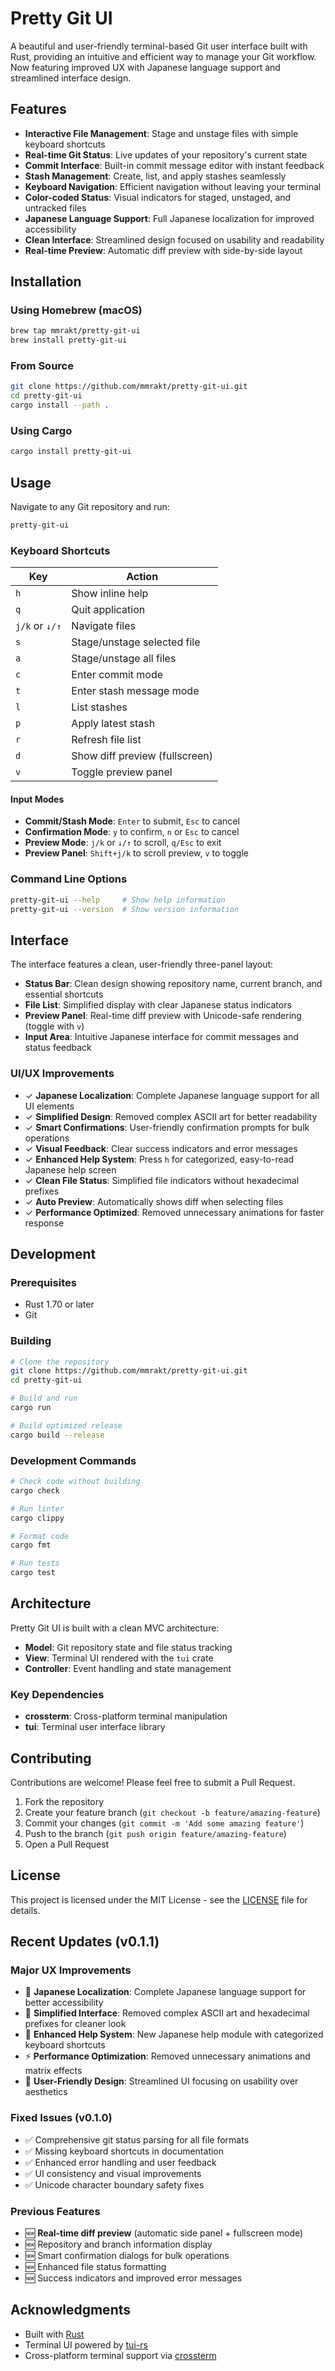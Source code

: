 # Pretty Git UI

A beautiful and user-friendly terminal-based Git user interface built with Rust, providing an intuitive and efficient way to manage your Git workflow. Now featuring improved UX with Japanese language support and streamlined interface design.

## Features

- **Interactive File Management**: Stage and unstage files with simple keyboard shortcuts
- **Real-time Git Status**: Live updates of your repository's current state
- **Commit Interface**: Built-in commit message editor with instant feedback
- **Stash Management**: Create, list, and apply stashes seamlessly
- **Keyboard Navigation**: Efficient navigation without leaving your terminal
- **Color-coded Status**: Visual indicators for staged, unstaged, and untracked files
- **Japanese Language Support**: Full Japanese localization for improved accessibility
- **Clean Interface**: Streamlined design focused on usability and readability
- **Real-time Preview**: Automatic diff preview with side-by-side layout

## Installation

### Using Homebrew (macOS)

```bash
brew tap mmrakt/pretty-git-ui
brew install pretty-git-ui
```

### From Source

```bash
git clone https://github.com/mmrakt/pretty-git-ui.git
cd pretty-git-ui
cargo install --path .
```

### Using Cargo

```bash
cargo install pretty-git-ui
```

## Usage

Navigate to any Git repository and run:

```bash
pretty-git-ui
```

### Keyboard Shortcuts

| Key | Action |
|-----|--------|
| `h` | Show inline help |
| `q` | Quit application |
| `j/k` or `↓/↑` | Navigate files |
| `s` | Stage/unstage selected file |
| `a` | Stage/unstage all files |
| `c` | Enter commit mode |
| `t` | Enter stash message mode |
| `l` | List stashes |
| `p` | Apply latest stash |
| `r` | Refresh file list |
| `d` | Show diff preview (fullscreen) |
| `v` | Toggle preview panel |

#### Input Modes
- **Commit/Stash Mode**: `Enter` to submit, `Esc` to cancel
- **Confirmation Mode**: `y` to confirm, `n` or `Esc` to cancel
- **Preview Mode**: `j/k` or `↓/↑` to scroll, `q/Esc` to exit
- **Preview Panel**: `Shift+j/k` to scroll preview, `v` to toggle

### Command Line Options

```bash
pretty-git-ui --help     # Show help information
pretty-git-ui --version  # Show version information
```

## Interface

The interface features a clean, user-friendly three-panel layout:
- **Status Bar**: Clean design showing repository name, current branch, and essential shortcuts
- **File List**: Simplified display with clear Japanese status indicators
- **Preview Panel**: Real-time diff preview with Unicode-safe rendering (toggle with `v`)
- **Input Area**: Intuitive Japanese interface for commit messages and status feedback

### UI/UX Improvements
- ✓ **Japanese Localization**: Complete Japanese language support for all UI elements
- ✓ **Simplified Design**: Removed complex ASCII art for better readability
- ✓ **Smart Confirmations**: User-friendly confirmation prompts for bulk operations
- ✓ **Visual Feedback**: Clear success indicators and error messages
- ✓ **Enhanced Help System**: Press `h` for categorized, easy-to-read Japanese help screen
- ✓ **Clean File Status**: Simplified file indicators without hexadecimal prefixes
- ✓ **Auto Preview**: Automatically shows diff when selecting files
- ✓ **Performance Optimized**: Removed unnecessary animations for faster response

## Development

### Prerequisites

- Rust 1.70 or later
- Git

### Building

```bash
# Clone the repository
git clone https://github.com/mmrakt/pretty-git-ui.git
cd pretty-git-ui

# Build and run
cargo run

# Build optimized release
cargo build --release
```

### Development Commands

```bash
# Check code without building
cargo check

# Run linter
cargo clippy

# Format code
cargo fmt

# Run tests
cargo test
```

## Architecture

Pretty Git UI is built with a clean MVC architecture:

- **Model**: Git repository state and file status tracking
- **View**: Terminal UI rendered with the `tui` crate
- **Controller**: Event handling and state management

### Key Dependencies

- **crossterm**: Cross-platform terminal manipulation
- **tui**: Terminal user interface library

## Contributing

Contributions are welcome! Please feel free to submit a Pull Request.

1. Fork the repository
2. Create your feature branch (`git checkout -b feature/amazing-feature`)
3. Commit your changes (`git commit -m 'Add some amazing feature'`)
4. Push to the branch (`git push origin feature/amazing-feature`)
5. Open a Pull Request

## License

This project is licensed under the MIT License - see the [LICENSE](LICENSE) file for details.

## Recent Updates (v0.1.1)

### Major UX Improvements
- 🎌 **Japanese Localization**: Complete Japanese language support for better accessibility
- 🎨 **Simplified Interface**: Removed complex ASCII art and hexadecimal prefixes for cleaner look
- 📖 **Enhanced Help System**: New Japanese help module with categorized keyboard shortcuts
- ⚡ **Performance Optimization**: Removed unnecessary animations and matrix effects
- 🎯 **User-Friendly Design**: Streamlined UI focusing on usability over aesthetics

### Fixed Issues (v0.1.0)
- ✅ Comprehensive git status parsing for all file formats
- ✅ Missing keyboard shortcuts in documentation
- ✅ Enhanced error handling and user feedback
- ✅ UI consistency and visual improvements
- ✅ Unicode character boundary safety fixes

### Previous Features
- 🆕 **Real-time diff preview** (automatic side panel + fullscreen mode)
- 🆕 Repository and branch information display
- 🆕 Smart confirmation dialogs for bulk operations
- 🆕 Enhanced file status formatting
- 🆕 Success indicators and improved error messages

## Acknowledgments

- Built with [Rust](https://www.rust-lang.org/)
- Terminal UI powered by [tui-rs](https://github.com/fdehau/tui-rs)
- Cross-platform terminal support via [crossterm](https://github.com/crossterm-rs/crossterm)
